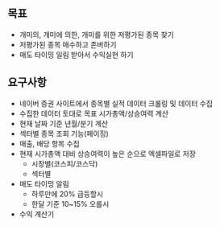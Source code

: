 ## 목표
- 개미의, 개미에 의한, 개미를 위한 저평가된 종목 찾기
- 저평가된 종목 매수하고 존버하기
- 매도 타이밍 일림 받아서 수익실현 하기

## 요구사항
- 네이버 증권 사이트에서 종목별 실적 데이터 크롤링 및 데이터 수집
- 수집한 데이터 토대로 목표 시가총액/상승여력 계산
- 현재 날짜 기준 년월/분기 계산 
- 섹터별 종목 조회 기능(페이징)
- 매출, 배당 항목 수집
- 현재 시가총액 대비 상승여력이 높은 순으로 엑셀파일로 저장
    - 시장별(코스피/코스닥)
    - 섹터별
- 매도 타이밍 알림
    - 하루만에 20% 급등할시
    - 한달 기준 10~15% 오를시
- 수익 계산기